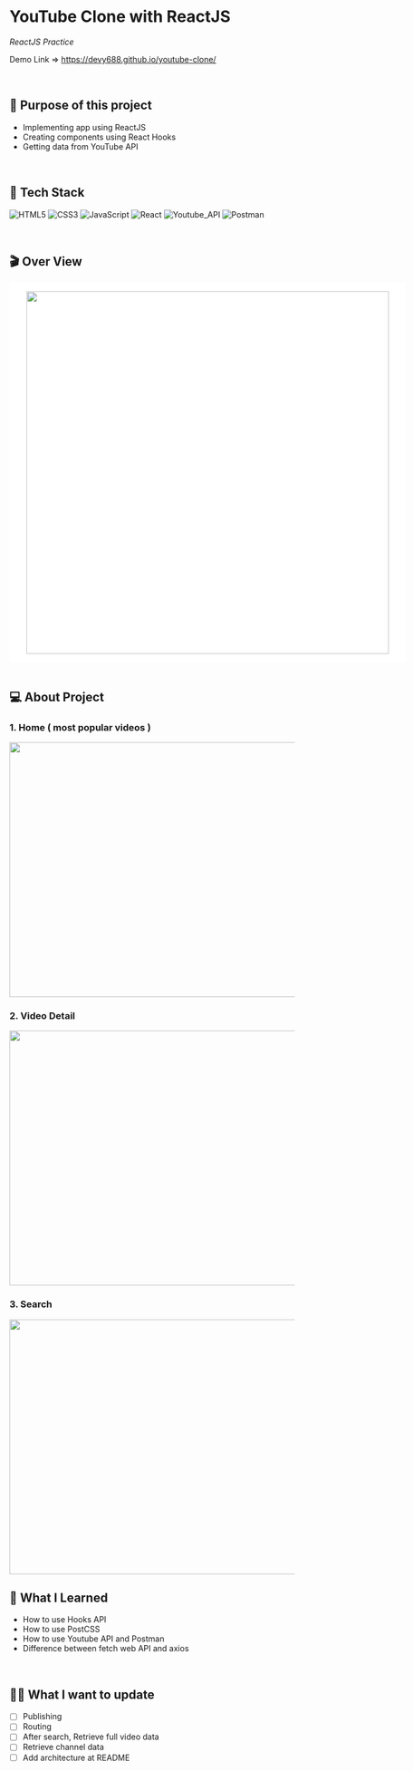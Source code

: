 # YouTube Clone with ReactJS

_ReactJS Practice_

Demo Link => https://devy688.github.io/youtube-clone/

<br>

## 💎 Purpose of this project

- Implementing app using ReactJS
- Creating components using React Hooks
- Getting data from YouTube API

<br>

## 📼 Tech Stack

<img alt="HTML5" src="https://img.shields.io/badge/html5%20-%23E34F26.svg?&style=for-the-badge&logo=html5&logoColor=white"/> <img alt="CSS3" src="https://img.shields.io/badge/css3%20-%231572B6.svg?&style=for-the-badge&logo=css3&logoColor=white"/> <img alt="JavaScript" src="https://img.shields.io/badge/javascript%20-%23323330.svg?&style=for-the-badge&logo=javascript&logoColor=%23F7DF1E"/> <img alt="React" src="https://img.shields.io/badge/react%20-%2320232a.svg?&style=for-the-badge&logo=react&logoColor=%2361DAFB"/> <img alt="Youtube_API" src="https://img.shields.io/badge/Youtube_API-%23FF0000.svg?style=for-the-badge&logo=YouTube&logoColor=white"> <img alt="Postman" src="https://img.shields.io/badge/Postman-FF6C37?style=for-the-badge&logo=postman&logoColor=red" />

<br>

## 🎬 Over View

<div style="width:700px;background-color:white;">
<img src="https://user-images.githubusercontent.com/91401462/144062289-7880778c-82f1-46b3-a1be-3fafd47b1ec1.png" style="background-color:transparent; padding:15px 30px; width: 640px">
</div>

<br>

## 💻 About Project

### 1. Home ( most popular videos )

<img src="https://user-images.githubusercontent.com/91401462/143881872-8396bb02-e1d4-4c13-877a-2ab855260f67.png" style="width:700px;height:450px" />

### 2. Video Detail

<img src="https://user-images.githubusercontent.com/91401462/143881886-be4ecb91-1444-4b49-9437-50e133c36fab.png" style="width:700px;height:450px" />

### 3. Search

<img src="https://user-images.githubusercontent.com/91401462/143881906-247a5e0b-0e73-4a64-bc93-ca91db9ee9a7.png" style="width:700px;height:450px" />

<br>

## 📝 What I Learned

- How to use Hooks API
- How to use PostCSS
- How to use Youtube API and Postman
- Difference between fetch web API and axios

<br>

## 👩‍💻 What I want to update

- [ ] Publishing
- [ ] Routing
- [ ] After search, Retrieve full video data
- [ ] Retrieve channel data
- [ ] Add architecture at README
